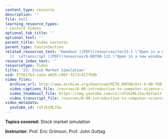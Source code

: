 ```yaml
---
content_type: resource
description: ''
file: null
learning_resource_types:
- Lecture Videos
optional_tab_title: ''
optional_text: ''
parent_title: Video Lectures
parent_type: CourseSection
related_resources_text: "Handout ([PDF](resources/lec23-1 \"Open in a new window.\"\
  ))  \nTranscript ([PDF](resources/6-00f08-l23 \"Open in a new window.\"))"
resource_index_text: ''
resourcetype: Video
title: '23: Stock Market Simulation'
uid: 575617b3-ca2a-a029-c96f-3173c4177b9b
video_files:
  archive_url: http://www.archive.org/download/MIT6.00F08/mit-6-00-f08-lec23_300k.mp4
  video_captions_file: /courses/6-00-introduction-to-computer-science-and-programming-fall-2008/e9d0dbdfe7e95ef99d2466b2e18ed49b_raTzkzML31w.vtt
  video_thumbnail_file: https://img.youtube.com/vi/raTzkzML31w/default.jpg
  video_transcript_file: /courses/6-00-introduction-to-computer-science-and-programming-fall-2008/aea6cce796693903c94740b15ff9617a_raTzkzML31w.pdf
video_metadata:
  youtube_id: raTzkzML31w
---
```


**Topics covered:** Stock market simulation

**Instructor:** Prof. Eric Grimson, Prof. John Guttag